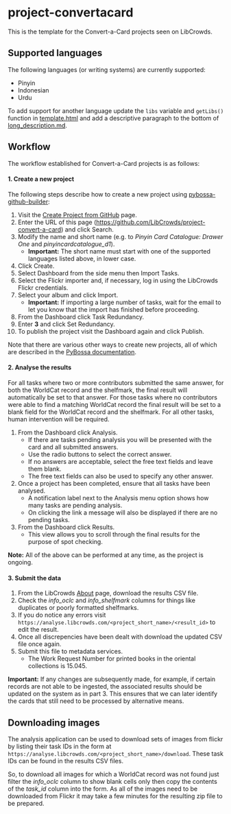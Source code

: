 # project-convertacard

This is the template for the Convert-a-Card projects seen on LibCrowds.


## Supported languages

The following languages (or writing systems) are currently supported:

- Pinyin
- Indonesian
- Urdu

To add support for another language update the `libs` variable and `getLibs()`
function in [template.html](template.html) and add a descriptive paragraph
to the bottom of [long_description.md](long_description.md).

## Workflow

The workflow established for Convert-a-Card projects is as follows:

#### 1. Create a new project

The following steps describe how to create a new project using
[pybossa-github-builder](https://github.com/alexandermendes/pybossa-github-builder):

1. Visit the [Create Project from GitHub](https://www.libcrowds.com/github/project/new) page.
2. Enter the URL of this page (https://github.com/LibCrowds/project-convert-a-card) and click Search.
3. Modify the name and short name (e.g. to *Pinyin Card Catalogue: Drawer One* and *pinyincardcatalogue_d1*).
    - **Important:** The short name must start with one of the supported languages listed above, in lower case.
4. Click Create.
5. Select Dashboard from the side menu then Import Tasks.
6. Select the Flickr importer and, if necessary, log in using the LibCrowds Flickr credentials.
7. Select your album and click Import.
    - **Important:** If importing a large number of tasks, wait for the email to let you know that the import has finished before proceeding.
8. From the Dashboard click Task Redundancy.
9. Enter **3** and click Set Redundancy.
10. To publish the project visit the Dashboard again and click Publish.

Note that there are various other ways to create new projects, all of which are
described in the [PyBossa documentation](http://docs.pybossa.com/en/latest/user/overview.html).


#### 2. Analyse the results

For all tasks where two or more contributors submitted the same answer, for both
the WorldCat record and the shelfmark, the final result will automatically be set
to that answer. For those tasks where no contributors were able to find a matching
WorldCat record the final result will be set to a blank field for the WorldCat
record and the shelfmark. For all other tasks, human intervention will be required.

1. From the Dashboard click Analysis.
    - If there are tasks pending analysis you will be presented with the card and all submitted answers.
    - Use the radio buttons to select the correct answer.
    - If no answers are acceptable, select the free text fields and leave them blank.
    - The free text fields can also be used to specify any other answer.
2. Once a project has been completed, ensure that all tasks have been analysed.
    - A notification label next to the Analysis menu option shows how many tasks are pending analysis.
    - On clicking the link a message will also be displayed if there are no pending tasks.
3. From the Dashboard click Results.
    - This view allows you to scroll through the final results for the purpose of spot checking.

**Note:** All of the above can be performed at any time, as the project is ongoing.


#### 3. Submit the data

1. From the LibCrowds [About](http://www.libcrowds.com/about) page, download the results CSV file.
2. Check the *info_oclc* and *info_shelfmark* columns for things like duplicates or poorly formatted shelfmarks.
3. If you do notice any errors visit `https://analyse.libcrowds.com/<project_short_name>/<result_id>` to edit the result.
4. Once all discrepencies have been dealt with download the updated CSV file once again.
5. Submit this file to metadata services.
    - The Work Request Number for printed books in the oriental collections is 15.045.

**Important:** If any changes are subsequently made, for example, if certain records are not able to be 
ingested, the associated results should be updated on the system as in part 3. This ensures that we can 
later identify the cards that still need to be processed by alternative means.

## Downloading images

The analysis application can be used to download sets of images from flickr by listing their
task IDs in the form at `https://analyse.libcrowds.com/<project_short_name>/download`. These
task IDs can be found in the results CSV files.

So, to download all images for which a WorldCat record was not found just filter the
*info_oclc* column to show blank cells only then copy the contents of the *task_id* column
into the form. As all of the images need to be downloaded from Flickr it may take a few
minutes for the resulting zip file to be prepared.